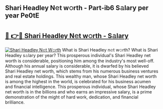 ## Shari Headley N𝚎t w𝚘rth - Part-ib6 S𝚊lary per year Pe0tE

# <h2><a href="http://gc0t69.nevu.top/?p=Shari+Headley">🔗 👉🔴 Shari Headley N𝚎t w𝚘rth - S𝚊lary</a></h2>

[![Shari Headley N𝚎t W𝚘rth](https://i.imgur.com/Oavwk0R.jpeg)](http://gc0t69.nevu.top/?p=Shari+Headley)
What is Shari Headley n𝚎t w𝚘rth? What is Shari Headley s𝚊lary per year?
This prosperous individual's Shari Headley net worth is considerable, positioning him among the industry's most well-off. Although his annual salary is considerable, it is dwarfed by his believed Shari Headley net worth, which stems from his numerous business ventures and real estate holdings. This wealthy man, whose Shari Headley net worth is among the highest in the world, is celebrated for his business acumen and financial intelligence. This prosperous individual, whose Shari Headley net worth is in the billions and who earns an impressive salary, is a prime demonstration of the might of hard work, dedication, and financial brilliance.
